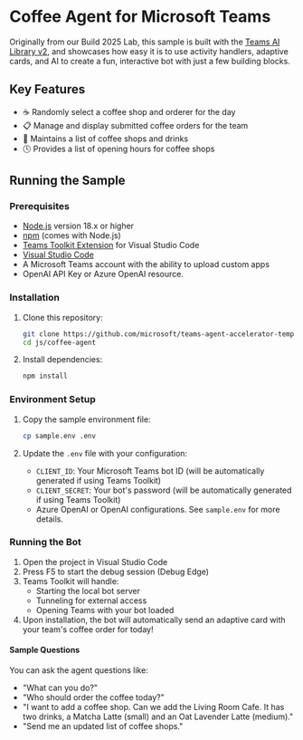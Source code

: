 <!--
---
id: coffee-agent
title: "Coffee Agent"
description: "Originally from our Build 2025 Lab - simple coffee agent demonstration."
longDescription: |
  This sample is built with the Teams AI Library v2, and showcases how easy it is to use activity handlers, adaptive cards, and AI to create a fun, interactive bot with just a few building blocks.

featuresList:
  - "☕ Randomly select a coffee shop and orderer for the day"
  - "📋 Manage and display submitted coffee orders for the team"
  - "🥤 Maintains a list of coffee shops and drinks"
  - "🕓 Provides a list of opening hours for coffee shops"
tags:
  - "tools"
  - "adaptive-cards"
  - "ai"
githubUrl: "https://github.com/microsoft/teams-agent-accelerator-samples/blob/main/js/coffee-agent"
imageUrl: "https://github.com/microsoft/teams-agent-accelerator-samples/raw/main/js/coffee-agent/assets/coffee-thumbnail.png"
author: "Microsoft"
language: "JavaScript"
demoUrlGif: ""
demoYoutubeVideoId: ""
---
-->

# Coffee Agent for Microsoft Teams

Originally from our Build 2025 Lab, this sample is built with the [Teams AI Library v2](https://aka.ms/teamsai-v2), and showcases how easy it is to use activity handlers, adaptive cards, and AI to create a fun, interactive bot with just a few building blocks.

## Key Features

  - ☕ Randomly select a coffee shop and orderer for the day
  - 📋 Manage and display submitted coffee orders for the team
  - 🥤 Maintains a list of coffee shops and drinks
  - 🕓 Provides a list of opening hours for coffee shops

## Running the Sample

### Prerequisites

- [Node.js](https://nodejs.org/) version 18.x or higher
- [npm](https://www.npmjs.com/) (comes with Node.js)
- [Teams Toolkit Extension](https://marketplace.visualstudio.com/items?itemName=TeamsDevApp.ms-teams-vscode-extension) for Visual Studio Code
- [Visual Studio Code](https://code.visualstudio.com/)
- A Microsoft Teams account with the ability to upload custom apps
- OpenAI API Key or Azure OpenAI resource.

### Installation

1. Clone this repository:

    ```bash
    git clone https://github.com/microsoft/teams-agent-accelerator-templates
    cd js/coffee-agent
    ```

2. Install dependencies:
    ```bash
    npm install
    ```

### Environment Setup

1. Copy the sample environment file:

    ```bash
    cp sample.env .env
    ```

2. Update the `.env` file with your configuration:
    - `CLIENT_ID`: Your Microsoft Teams bot ID (will be automatically generated if using Teams Toolkit)
    - `CLIENT_SECRET`: Your bot's password (will be automatically generated if using Teams Toolkit)
    - Azure OpenAI or OpenAI configurations. See `sample.env` for more details.

### Running the Bot

1. Open the project in Visual Studio Code
2. Press F5 to start the debug session (Debug Edge)
3. Teams Toolkit will handle:
    - Starting the local bot server
    - Tunneling for external access
    - Opening Teams with your bot loaded
4. Upon installation, the bot will automatically send an adaptive card with your team's coffee order for today!

#### Sample Questions

You can ask the agent questions like:

- "What can you do?"
- "Who should order the coffee today?"
- "I want to add a coffee shop. Can we add the Living Room Cafe. It has two drinks, a Matcha Latte (small) and an Oat Lavender Latte (medium)."
- "Send me an updated list of coffee shops."
